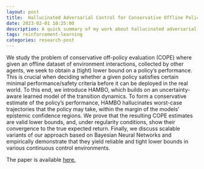 ```yaml
---
layout: post
title:  Hallucinated Adversarial Control for Conservative Offline Policy Evaluation
date: 2023-02-01 10:25:00
description: A quick summary of my work about hallucinated adversarial control for conservative offline policy evaluation.
tags: reinforcement-learning
categories: research-post
---
```

We study the problem of conservative off-policy evaluation (COPE) where given an offline dataset of environment interactions, collected by other agents, we seek to obtain a (tight) lower bound on a policy’s performance. This is crucial when deciding whether a given policy satisfies certain minimal performance/safety criteria before it can be deployed in the real world. To this end, we introduce HAMBO, which builds on an uncertainty-aware learned model of the transition dynamics. To form a conservative estimate of the policy’s performance, HAMBO hallucinates worst-case trajectories that the policy may take, within the margin of the models’ epistemic confidence regions. We prove that the resulting COPE estimates are valid lower bounds, and, under regularity conditions, show their convergence to the true expected return. Finally, we discuss scalable variants of our approach based on Bayesian Neural Networks and empirically demonstrate that they yield reliable and tight lower bounds in various continuous control environments.


The paper is available <a href="https://proceedings.mlr.press/v216/rothfuss23a/rothfuss23a.pdf"> here. </a> 
